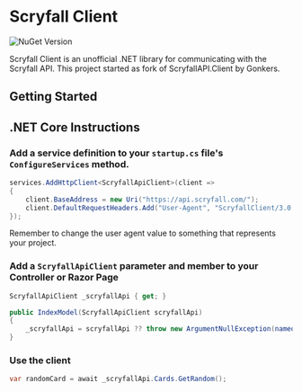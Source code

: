 # Scryfall Client
![NuGet Version](https://img.shields.io/nuget/v/Scryfall.Client)

Scryfall Client is an unofficial .NET library for communicating with the Scryfall API.
This project started as fork of ScryfallAPI.Client by Gonkers.

## Getting Started

## .NET Core Instructions
### Add a service definition to your `startup.cs` file's `ConfigureServices` method.
```c#
services.AddHttpClient<ScryfallApiClient>(client =>
{
    client.BaseAddress = new Uri("https://api.scryfall.com/");
    client.DefaultRequestHeaders.Add("User-Agent", "ScryfallClient/3.0.1");
});
```
Remember to change the user agent value to something that represents your project.
### Add a `ScryfallApiClient` parameter and member to your Controller or Razor Page
```c#
ScryfallApiClient _scryfallApi { get; }

public IndexModel(ScryfallApiClient scryfallApi)
{
    _scryfallApi = scryfallApi ?? throw new ArgumentNullException(nameof(scryfallApi));
}
```
### Use the client
```c#
var randomCard = await _scryfallApi.Cards.GetRandom();
```
